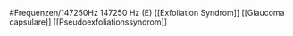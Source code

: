 #Frequenzen/147250Hz
147250 Hz (E)
[[Exfoliation Syndrom]]
[[Glaucoma capsulare]]
[[Pseudoexfoliationssyndrom]]